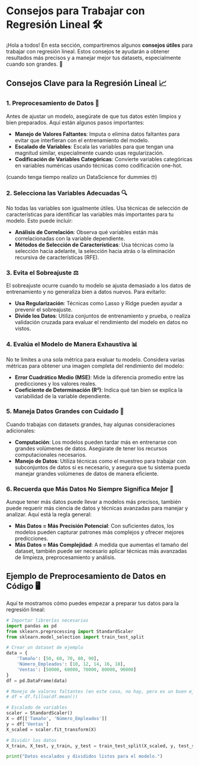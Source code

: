 # Consejos para Trabajar con Regresión Lineal 🛠️

¡Hola a todos! En esta sección, compartiremos algunos **consejos útiles** para trabajar con regresión lineal. Estos consejos te ayudarán a obtener resultados más precisos y a manejar mejor tus datasets, especialmente cuando son grandes. 🌟

## Consejos Clave para la Regresión Lineal 📈

### 1. **Preprocesamiento de Datos** 🧹

Antes de ajustar un modelo, asegúrate de que tus datos estén limpios y bien preparados. Aquí están algunos pasos importantes:
- **Manejo de Valores Faltantes**: Imputa o elimina datos faltantes para evitar que interfieran con el entrenamiento del modelo.
- **Escalado de Variables**: Escala las variables para que tengan una magnitud similar, especialmente cuando usas regularización.
- **Codificación de Variables Categóricas**: Convierte variables categóricas en variables numéricas usando técnicas como codificación one-hot.

(cuando tenga tiempo realizo un DataScience for dummies 🤓)
### 2. **Selecciona las Variables Adecuadas** 🔍

No todas las variables son igualmente útiles. Usa técnicas de selección de características para identificar las variables más importantes para tu modelo. Esto puede incluir:
- **Análisis de Correlación**: Observa qué variables están más correlacionadas con la variable dependiente.
- **Métodos de Selección de Características**: Usa técnicas como la selección hacia adelante, la selección hacia atrás o la eliminación recursiva de características (RFE).

### 3. **Evita el Sobreajuste** ⚖️

El sobreajuste ocurre cuando tu modelo se ajusta demasiado a los datos de entrenamiento y no generaliza bien a datos nuevos. Para evitarlo:
- **Usa Regularización**: Técnicas como Lasso y Ridge pueden ayudar a prevenir el sobreajuste.
- **Divide los Datos**: Utiliza conjuntos de entrenamiento y prueba, o realiza validación cruzada para evaluar el rendimiento del modelo en datos no vistos.

### 4. **Evalúa el Modelo de Manera Exhaustiva** 📊

No te limites a una sola métrica para evaluar tu modelo. Considera varias métricas para obtener una imagen completa del rendimiento del modelo:
- **Error Cuadrático Medio (MSE)**: Mide la diferencia promedio entre las predicciones y los valores reales.
- **Coeficiente de Determinación (R²)**: Indica qué tan bien se explica la variabilidad de la variable dependiente.

### 5. **Maneja Datos Grandes con Cuidado** 🚀

Cuando trabajas con datasets grandes, hay algunas consideraciones adicionales:
- **Computación**: Los modelos pueden tardar más en entrenarse con grandes volúmenes de datos. Asegúrate de tener los recursos computacionales necesarios.
- **Manejo de Datos**: Utiliza técnicas como el muestreo para trabajar con subconjuntos de datos si es necesario, y asegura que tu sistema pueda manejar grandes volúmenes de datos de manera eficiente.

### 6. **Recuerda que Más Datos No Siempre Significa Mejor** 🧠

Aunque tener más datos puede llevar a modelos más precisos, también puede requerir más ciencia de datos y técnicas avanzadas para manejar y analizar. Aquí está la regla general:
- **Más Datos = Más Precisión Potencial**: Con suficientes datos, los modelos pueden capturar patrones más complejos y ofrecer mejores predicciones.
- **Más Datos = Más Complejidad**: A medida que aumentas el tamaño del dataset, también puede ser necesario aplicar técnicas más avanzadas de limpieza, preprocesamiento y análisis.

## Ejemplo de Preprocesamiento de Datos en Código 🖥️

Aquí te mostramos cómo puedes empezar a preparar tus datos para la regresión lineal:

```python
# Importar librerías necesarias
import pandas as pd
from sklearn.preprocessing import StandardScaler
from sklearn.model_selection import train_test_split

# Crear un dataset de ejemplo
data = {
    'Tamaño': [50, 60, 70, 80, 90],
    'Número_Empleados': [10, 12, 14, 16, 18],
    'Ventas': [50000, 60000, 70000, 80000, 90000]
}
df = pd.DataFrame(data)

# Manejo de valores faltantes (en este caso, no hay, pero es un buen ejemplo)
# df = df.fillna(df.mean())

# Escalado de variables
scaler = StandardScaler()
X = df[['Tamaño', 'Número_Empleados']]
y = df['Ventas']
X_scaled = scaler.fit_transform(X)

# Dividir los datos
X_train, X_test, y_train, y_test = train_test_split(X_scaled, y, test_size=0.2, random_state=42)

print("Datos escalados y divididos listos para el modelo.")
